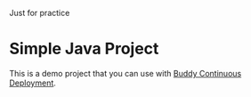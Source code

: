 Just for practice
# Simple Java Project
This is a demo project that you can use with [Buddy Continuous Deployment](https://buddy.works).
